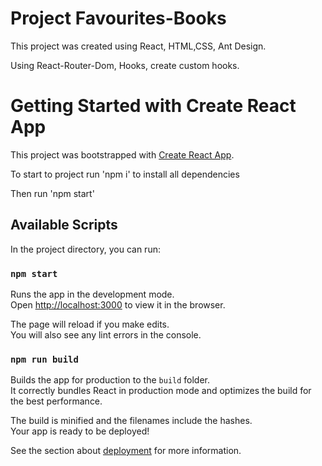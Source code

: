 # Project Favourites-Books

This project was created using React, HTML,CSS, Ant Design.

Using React-Router-Dom, Hooks, create custom hooks.

# Getting Started with Create React App

This project was bootstrapped with [Create React App](https://github.com/facebook/create-react-app).

To start to project run 'npm i' to install all dependencies

Then run 'npm start'

## Available Scripts

In the project directory, you can run:

### `npm start`

Runs the app in the development mode.\
Open [http://localhost:3000](http://localhost:3000) to view it in the browser.

The page will reload if you make edits.\
You will also see any lint errors in the console.

### `npm run build`

Builds the app for production to the `build` folder.\
It correctly bundles React in production mode and optimizes the build for the best performance.

The build is minified and the filenames include the hashes.\
Your app is ready to be deployed!

See the section about [deployment](https://facebook.github.io/create-react-app/docs/deployment) for more information.
